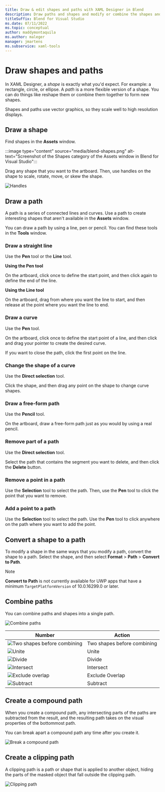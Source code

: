 ```yaml
---
title: Draw & edit shapes and paths with XAML Designer in Blend
description: Draw paths and shapes and modify or combine the shapes and paths by using the features of the XAML Designer in Blend for Visual Studio.
titleSuffix: Blend for Visual Studio
ms.date: 07/11/2022
ms.topic: conceptual
author: maddymontaquila
ms.author: maleger
manager: jmartens
ms.subservice: xaml-tools
---
```

# Draw shapes and paths


In XAML Designer, a *shape* is exactly what you'd expect. For example: a rectangle, circle, or ellipse. A *path* is a more flexible version of a shape. You can do things like reshape them or combine them together to form new shapes.

Shapes and paths use vector graphics, so they scale well to high resolution displays.

## Draw a shape

Find shapes in the **Assets** window.

:::image type="content" source="media/blend-shapes.png" alt-text="Screenshot of the Shapes category of the Assets window in Blend for Visual Studio":::

Drag any shape that you want to the artboard. Then, use handles on the shape to scale, rotate, move, or skew the shape.

![Handles](../designers/media/84261e83-3091-4490-ab58-4218b188439e.png)

## Draw a path

A path is a series of connected lines and curves. Use a path to create interesting shapes that aren't available in the **Assets** window.

You can draw a path by using a line, pen or pencil. You can find these tools in the **Tools** window.

### Draw a straight line

Use the **Pen** tool or the **Line** tool.

**Using the Pen tool**

On the artboard, click once to define the start point, and then click again to define the end of the line.

**Using the Line tool**

On the artboard, drag from where you want the line to start, and then release at the point where you want the line to end.

### Draw a curve

Use the **Pen** tool.

On the artboard, click once to define the start point of a line, and then click and drag your pointer to create the desired curve.

If you want to close the path, click the first point on the line.

### Change the shape of a curve

Use the **Direct selection** tool.

Click the shape, and then drag any point on the shape to change curve shapes.

### Draw a free-form path

Use the **Pencil** tool.

On the artboard, draw a free-form path just as you would by using a real pencil.

### Remove part of a path

Use the **Direct selection** tool.

Select the path that contains the segment you want to delete, and then click the **Delete** button.

### Remove a point in a path

Use the **Selection** tool to select the path. Then, use the **Pen** tool to click the point that you want to remove.

### Add a point to a path

Use the **Selection** tool to select the path. Use the **Pen** tool to click anywhere on the path where you want to add the point.

## Convert a shape to a path

To modify a shape in the same ways that you modify a path, convert the shape to a path. Select the shape, and then select **Format** > **Path** > **Convert to Path**.

> [!NOTE]
> **Convert to Path** is not currently available for UWP apps that have a minimum `TargetPlatformVersion` of 10.0.16299.0 or later.

## Combine paths

You can combine paths and shapes into a single path.

![Combine paths](../designers/media/2df17a5d-a338-4ef4-96c5-dae51cc1ca8a.png)

|Number|Action|
|-|-|
|![Two shapes before combining](../designers/media/b1_1.png)|Two shapes before combining|
|![Unite](../designers/media/b1_2.png)|Unite|
|![Divide](../designers/media/b1_3.png)|Divide|
|![Intersect](../designers/media/b1_4.png)|Intersect|
|![Exclude overlap](../designers/media/b1_5.png)|Exclude Overlap|
|![Subtract](../designers/media/b1_6.png)|Subtract|

## Create a compound path

When you create a compound path, any intersecting parts of the paths are subtracted from the result, and the resulting path takes on the visual properties of the bottommost path.

You can break apart a compound path any time after you create it.

![Break a compound path](../designers/media/2157a8aa-d9a7-4de4-8de5-b10d28f08a84.png)

## Create a clipping path

A clipping path is a path or shape that is applied to another object, hiding the parts of the masked object that fall outside the clipping path.

![Clipping path](../designers/media/22471e98-a841-4f39-a3ef-36090cf5a625.png)
